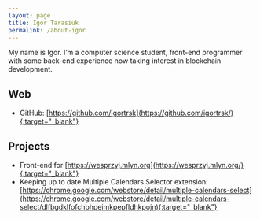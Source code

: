 ```yaml
---
layout: page
title: Igor Tarasiuk
permalink: /about-igor
---
```


My name is Igor. I’m a computer science student, front-end programmer with some back-end experience now taking interest in blockchain development.

## Web

- GitHub: [https://github.com/igortrsk](https://github.com/igortrsk/){:target="_blank"}

## Projects

- Front-end for [https://wesprzyj.mlyn.org](https://wesprzyj.mlyn.org/){:target="_blank"}
- Keeping up to date Multiple Calendars Selector extension: [https://chrome.google.com/webstore/detail/multiple-calendars-select](https://chrome.google.com/webstore/detail/multiple-calendars-select/dlfbgdklfofchbhpeimkpepfldhkpojn){:target="_blank"}